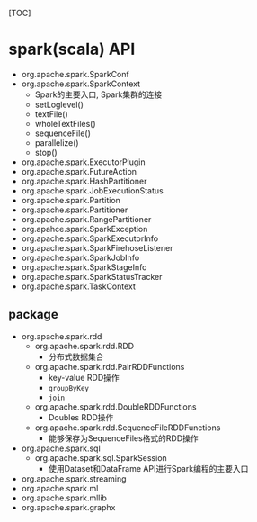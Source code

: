 


[TOC]

# spark(scala) API



* org.apache.spark.SparkConf
* org.apache.spark.SparkContext
	- Spark的主要入口, Spark集群的连接
	- setLoglevel()
	- textFile()
	- wholeTextFiles()
	- sequenceFile()
	- parallelize()
	- stop()
* org.apache.spark.ExecutorPlugin
* org.apache.spark.FutureAction
* org.apache.spark.HashPartitioner
* org.apache.spark.JobExecutionStatus
* org.apache.spark.Partition
* org.apache.spark.Partitioner
* org.apache.spark.RangePartitioner
* org.apahce.spark.SparkException
* org.apache.spark.SparkExecutorInfo
* org.apache.spark.SparkFirehoseListener
* org.apache.spark.SparkJobInfo
* org.apache.spark.SparkStageInfo
* org.apache.spark.SparkStatusTracker
* org.apache.spark.TaskContext

## package




* org.apache.spark.rdd
	- org.apache.spark.rdd.RDD
		- 分布式数据集合
	- org.apache.spark.rdd.PairRDDFunctions
		- key-value RDD操作
		- `groupByKey`
		- `join`
	- org.apache.spark.rdd.DoubleRDDFunctions
		- Doubles RDD操作
	- org.apache.spark.rdd.SequenceFileRDDFunctions
		- 能够保存为SequenceFiles格式的RDD操作
* org.apache.spark.sql
	- org.apache.spark.sql.SparkSession
		- 使用Dataset和DataFrame API进行Spark编程的主要入口
* org.apache.spark.streaming
* org.apache.spark.ml
* org.apache.spark.mllib
* org.apache.spark.graphx